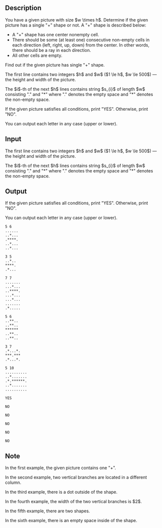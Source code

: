 ## Description

<div><p>You have a given picture with size $w \times h$. Determine if the given picture has a single "<span class="tex-font-style-tt">+</span>" shape or not. A "<span class="tex-font-style-tt">+</span>" shape is described below:</p><ul> <li> A "<span class="tex-font-style-tt">+</span>" shape has one center nonempty cell. </li><li> There should be some (at least one) consecutive non-empty cells in each direction (left, right, up, down) from the center. In other words, there should be a ray in each direction. </li><li> All other cells are empty. </li></ul><p>Find out if the given picture has single "<span class="tex-font-style-tt">+</span>" shape.</p></div><div class="input-specification"><p>The first line contains two integers $h$ and $w$ ($1 \le h$, $w \le 500$)&nbsp;— the height and width of the picture.</p><p>The $i$-th of the next $h$ lines contains string $s_{i}$ of length $w$ consisting "<span class="tex-font-style-tt">.</span>" and "<span class="tex-font-style-tt">*</span>" where "<span class="tex-font-style-tt">.</span>" denotes the empty space and "<span class="tex-font-style-tt">*</span>" denotes the non-empty space.</p></div><div class="output-specification"><p>If the given picture satisfies all conditions, print "<span class="tex-font-style-tt">YES</span>". Otherwise, print "<span class="tex-font-style-tt">NO</span>".</p><p>You can output each letter in any case (upper or lower).</p></div>

## Input

<p>The first line contains two integers $h$ and $w$ ($1 \le h$, $w \le 500$)&nbsp;— the height and width of the picture.</p><p>The $i$-th of the next $h$ lines contains string $s_{i}$ of length $w$ consisting "<span class="tex-font-style-tt">.</span>" and "<span class="tex-font-style-tt">*</span>" where "<span class="tex-font-style-tt">.</span>" denotes the empty space and "<span class="tex-font-style-tt">*</span>" denotes the non-empty space.</p>

## Output

<p>If the given picture satisfies all conditions, print "<span class="tex-font-style-tt">YES</span>". Otherwise, print "<span class="tex-font-style-tt">NO</span>".</p><p>You can output each letter in any case (upper or lower).</p>





```input1
5 6
......
..*...
.****.
..*...
..*...
```




```input2
3 5
..*..
****.
.*...
```




```input3
7 7
.......
...*...
..****.
...*...
...*...
.......
.*.....
```




```input4
5 6
..**..
..**..
******
..**..
..**..
```




```input5
3 7
.*...*.
***.***
.*...*.
```




```input6
5 10
..........
..*.......
.*.******.
..*.......
..........
```




```output1
YES
```




```output2
NO
```




```output3
NO
```




```output4
NO
```




```output5
NO
```




```output6
NO
```



## Note

<p>In the first example, the given picture contains one "<span class="tex-font-style-tt">+</span>".</p><p>In the second example, two vertical branches are located in a different column.</p><p>In the third example, there is a dot outside of the shape.</p><p>In the fourth example, the width of the two vertical branches is $2$.</p><p>In the fifth example, there are two shapes.</p><p>In the sixth example, there is an empty space inside of the shape.</p>
